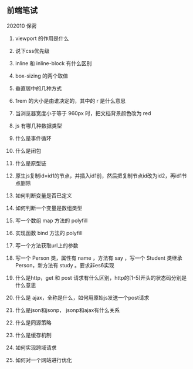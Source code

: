 ## 前端笔试
 202010 保密

1. viewport 的作用是什么
1. 说下css优先级  
1. inline 和 inline-block 有什么区别  
1. box-sizing 的两个取值
1. 垂直居中的几种方式  
1. 1rem 的大小是由谁决定的，其中的 r 是什么意思  
1. 当浏览器宽度小于等于 960px 时，把文档背景颜色改为 red

1. js 有哪几种数据类型  
1. 什么是事件循环  
1. 什么是闭包  
1. 什么是原型链  
1. 原生js复制id=id1的节点，并插入id1前，然后把复制节点id改为id2，再id1节点删除  
1. 如何判断变量是否已定义
1. 如何判断一个变量是数组类型
1. 写一个数组 map 方法的 polyfill  
1. 实现函数 bind 方法的 polyfill
1. 写一个方法获取url上的参数  
1. 写一个 Person 类，属性有 name ，方法有 say ，写一个 Student 类继承 Person，新方法有 study 。要求非es6实现  

1. 什么是http，get 和 post 请求有什么区别，http的[1-5]开头的状态码分别是什么意思  
1. 什么是 ajax，全称是什么，如何用原始js发送一个post请求  
1. 什么是json和jsonp， jsonp和ajax有什么关系
1. 什么是同源策略  
1. 什么是缓存机制  
1. 如何实现跨域请求  

1. 如何对一个网站进行优化  
